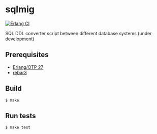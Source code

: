 sqlmig
=====

[![Erlang CI](https://github.com/iri/sqlmig/actions/workflows/erlang.yml/badge.svg)](https://github.com/iri/sqlmig/actions/workflows/erlang.yml)

SQL DDL converter script between different database systems (under development)


Prerequisites
-------------

- [Erlang/OTP 27](https://www.erlang.org/)
- [rebar3](https://rebar3.org/)

Build
-----

    $ make


Run tests
---------

    $ make test

